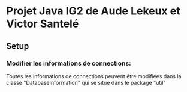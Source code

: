 # Projet Java IG2 de Aude Lekeux et Victor Santelé
## Setup
### Modifier les informations de connections:
Toutes les informations de connections peuvent être modifiées dans la classe "DatabaseInformation" qui se situe
dans le package "util"
